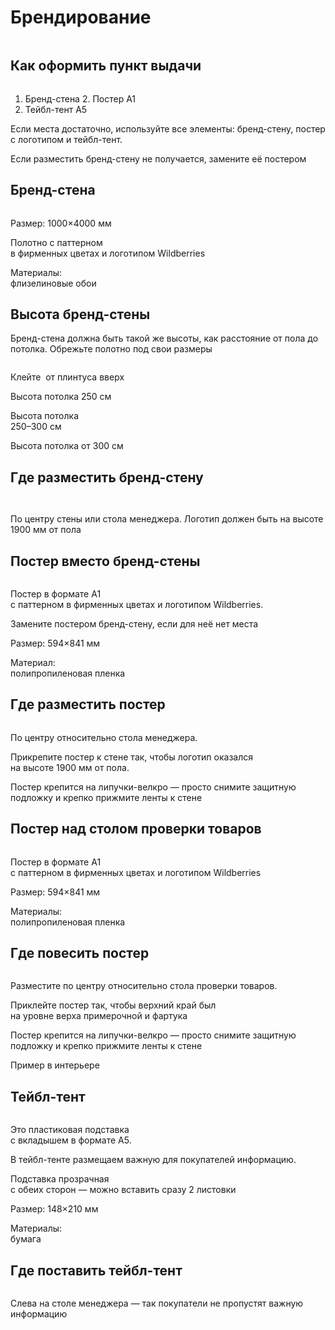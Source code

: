 # Брендирование

<figure><img src="../.gitbook/assets/image (72).png" alt=""><figcaption></figcaption></figure>

## Как оформить пункт выдачи



<figure><img src="../.gitbook/assets/image (73).png" alt=""><figcaption></figcaption></figure>

1. Бренд-стена 2. Постер А1
2. Тейбл-тент А5

Если места достаточно, используйте все элементы: бренд-стену, постер с логотипом и тейбл-тент.

Если разместить бренд-стену не получается, замените её постером

## Бренд-стена



<figure><img src="../.gitbook/assets/image (74).png" alt=""><figcaption></figcaption></figure>

Размер: 1000×4000 мм

Полотно с паттерном \
в фирменных цветах и логотипом Wildberries

Материалы:\
флизелиновые обои

## Высота бренд-стены

Бренд-стена должна быть такой же высоты, как расстояние от пола до потолка. Обрежьте полотно под свои размеры



<figure><img src="../.gitbook/assets/image (75).png" alt=""><figcaption></figcaption></figure>

Клейте  от плинтуса вверх

Высота потолка 250 см

Высота потолка\
250–300 см

Высота потолка от 300 см

## Где разместить бренд-стену



<figure><img src="../.gitbook/assets/image (76).png" alt=""><figcaption></figcaption></figure>

<figure><img src="../.gitbook/assets/image (77).png" alt=""><figcaption></figcaption></figure>

По центру стены или стола менеджера. Логотип должен быть на высоте 1900 мм от пола

## Постер вместо бренд-стены



<figure><img src="../.gitbook/assets/image (78).png" alt=""><figcaption></figcaption></figure>

Постер в формате А1\
с паттерном в фирменных цветах и логотипом Wildberries.

Замените постером бренд-стену, если для неё нет места

Размер: 594×841 мм

Материал:\
полипропиленовая пленка

## Где разместить постер



<figure><img src="../.gitbook/assets/image (79).png" alt=""><figcaption></figcaption></figure>

По центру относительно стола менеджера.

Прикрепите постер к стене так, чтобы логотип оказался\
на высоте 1900 мм от пола.

Постер крепится на липучки-велкро — просто снимите защитную подложку и крепко прижмите ленты к стене

## Постер над столом проверки товаров



<figure><img src="../.gitbook/assets/image (80).png" alt=""><figcaption></figcaption></figure>

Постер в формате А1\
с паттерном в фирменных цветах и логотипом Wildberries

Размер: 594×841 мм

Материалы:\
полипропиленовая пленка

## Где повесить постер

<figure><img src="../.gitbook/assets/image (82).png" alt=""><figcaption></figcaption></figure>

Разместите по центру относительно стола проверки товаров.

Приклейте постер так, чтобы верхний край был\
на уровне верха примерочной и фартука

Постер крепится на липучки-велкро — просто снимите защитную подложку и крепко прижмите ленты к стене

Пример в интерьере

## Тейбл-тент



<figure><img src="../.gitbook/assets/image (83).png" alt=""><figcaption></figcaption></figure>

Это пластиковая подставка\
с вкладышем в формате А5.

В тейбл-тенте размещаем важную для покупателей информацию.

Подставка прозрачная\
с обеих сторон — можно вставить сразу 2 листовки

Размер: 148×210 мм

Материалы:\
бумага

## Где поставить тейбл-тент



<figure><img src="../.gitbook/assets/image (84).png" alt=""><figcaption></figcaption></figure>

Слева на столе менеджера — так покупатели не пропустят важную информацию

